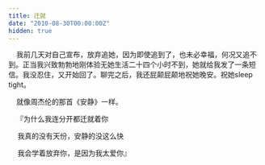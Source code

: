 ```yaml
---
title: 迁就
date: "2010-08-30T00:00:00Z"
hidden: true
---
```

    我前几天对自己宣布，放弃追她，因为即使追到了，也未必幸福，何况又追不到。正当我兴致勃勃地刚体验无她生活二十四个小时不到，她就给我发了一条短信。我没忍住，又开始回了。聊完之后，我还屁颠屁颠地祝她晚安。祝她sleep tight。

    就像周杰伦的那首《安静》一样。

    『为什么我连分开都迁就着你

　 我真的没有天份，安静的没这么快

　 我会学着放弃你，是因为我太爱你』